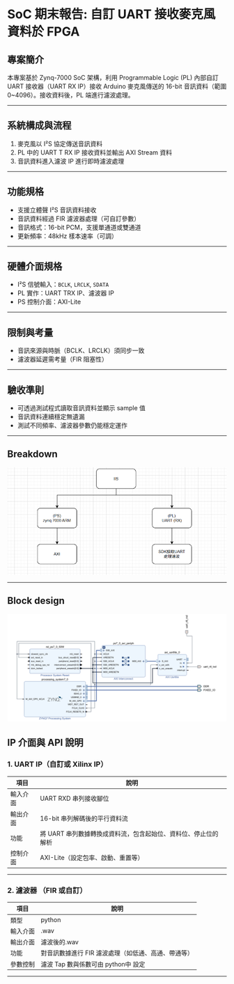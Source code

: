 # SoC 期末報告: 自訂 UART 接收麥克風資料於 FPGA

## 專案簡介

本專案基於 Zynq-7000 SoC 架構，利用 Programmable Logic (PL) 內部自訂 UART 接收器（UART RX IP）接收 Arduino 麥克風傳送的 16-bit 音訊資料（範圍 0~4096）。接收資料後，PL 端進行濾波處理。

---

## 系統構成與流程 

1. 麥克風以 I²S 協定傳送音訊資料
2. PL 中的 UART T RX IP 接收資料並輸出 AXI Stream 資料
3. 音訊資料進入濾波 IP 進行即時濾波處理

---

## 功能規格

* 支援立體聲 I²S 音訊資料接收
* 音訊資料經過 FIR 濾波器處理（可自訂參數）
* 音訊格式：16-bit PCM，支援單通道或雙通道
* 更新頻率：48kHz 樣本速率（可調）

---

## 硬體介面規格

* I²S 信號輸入：`BCLK`, `LRCLK`, `SDATA`
* PL 實作：UART TRX IP、濾波器 IP
* PS 控制介面：AXI-Lite

---

## 限制與考量

* 音訊來源與時脈（BCLK、LRCLK）須同步一致
* 濾波器延遲需考量（FIR 阻塞性）

---

## 驗收準則

* 可透過測試程式讀取音訊資料並顯示 sample 值
* 音訊資料連續穩定無遺漏
* 測試不同頻率、濾波器參數仍能穩定運作

---

## Breakdown

![image](SoC_breakdown.png)

---

## Block design

![image](BOCLK_DESIGN.png)


## IP 介面與 API 說明

### 1. UART IP（自訂或 Xilinx IP）

| 項目       | 說明                                                                 |
|------------|----------------------------------------------------------------------|
| 輸入介面   | UART RXD 串列接收腳位                          |
| 輸出介面   | 16-bit 串列解碼後的平行資料流                          |
| 功能       | 	將 UART 串列數據轉換成資料流，包含起始位、資料位、停止位的解析                 |
| 控制介面   | 	AXI-Lite（設定包率、啟動、重置等）             |

---

### 2. 濾波器 （FIR 或自訂）

| 項目       | 說明                                                                 |
|------------|----------------------------------------------------------------------|
| 類型       | python                                                      |
| 輸入介面   | .wav                   |
| 輸出介面   | 濾波後的.wav                   |
| 功能       | 對音訊數據進行 FIR 濾波處理（如低通、高通、帶通等）                |
| 參數控制   | 濾波 Tap 數與係數可由 python中 設定                   |


---

